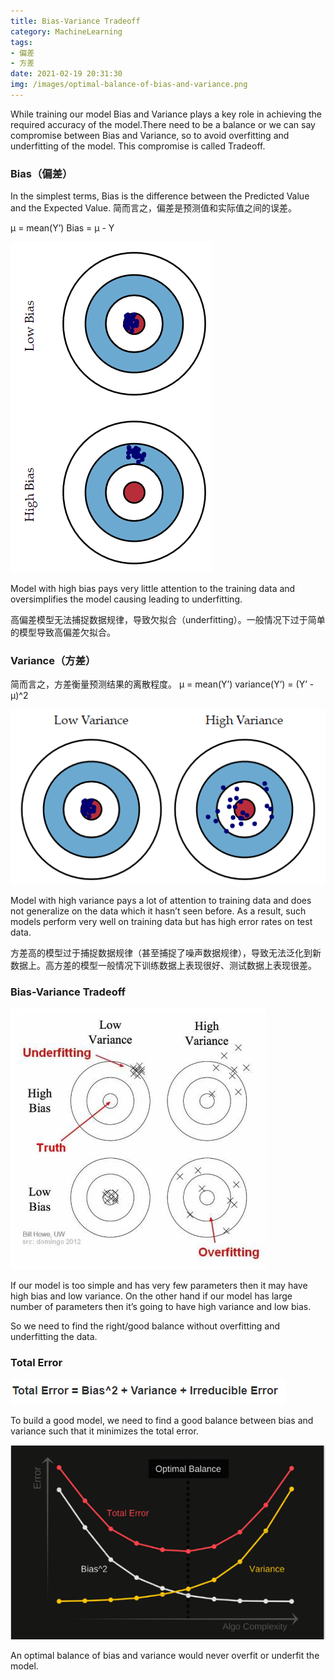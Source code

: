 ```yaml
---
title: Bias-Variance Tradeoff
category: MachineLearning
tags:
- 偏差
- 方差
date: 2021-02-19 20:31:30
img: /images/optimal-balance-of-bias-and-variance.png
---
```


While training our model Bias and Variance plays a key role in achieving the required accuracy of the model.There need to be a balance or we can say compromise between Bias and Variance, so to avoid overfitting and underfitting of the model. This compromise is called Tradeoff.
<!--more-->

### Bias（偏差）

In the simplest terms, Bias is the difference between the Predicted Value and the Expected Value. 
简而言之，偏差是预测值和实际值之间的误差。

μ = mean(Y’)
Bias = μ - Y

![](/images/bias.png)

Model with high bias pays very little attention to the training data and oversimplifies the model causing leading to underfitting.

高偏差模型无法捕捉数据规律，导致欠拟合（underfitting）。一般情况下过于简单的模型导致高偏差欠拟合。


### Variance（方差）

简而言之，方差衡量预测结果的离散程度。
μ = mean(Y’)
variance(Y’) = (Y’ - μ)^2

![](/images/variance.png)

Model with high variance pays a lot of attention to training data and does not generalize on the data which it hasn’t seen before. As a result, such models perform very well on training data but has high error rates on test data.

方差高的模型过于捕捉数据规律（甚至捕捉了噪声数据规律），导致无法泛化到新数据上。高方差的模型一般情况下训练数据上表现很好、测试数据上表现很差。

### Bias-Variance Tradeoff

![](/images/bias-variance-tradeoff.png)

If our model is too simple and has very few parameters then it may have high bias and low variance. On the other hand if our model has large number of parameters then it’s going to have high variance and low bias.

So we need to find the right/good balance without overfitting and underfitting the data.

### Total Error

![](images/total-error.png)

To build a good model, we need to find a good balance between bias and variance such that it minimizes the total error.

![](/images/optimal-balance-of-bias-and-variance.png)

An optimal balance of bias and variance would never overfit or underfit the model.
